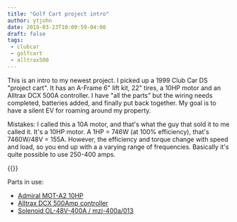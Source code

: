 ```yaml
---
title: "Golf Cart project intro"
author: ytjohn
date: 2019-03-23T10:09:59-04:00
draft: false
tags:
 - clubcar
 - golfcart
 - alltrax500
---
```


This is an intro to my newest project. I picked up a 1999 Club Car DS "project cart". It has an A-Frame 6" lift kit, 22" tires, a 10HP motor and an Alltrax DCX 500A controller. I have "all the parts" but the wiring needs completed, batteries added, and finally put back together. My goal is to have a silent EV for roaming around my property.

Mistakes: I called this a 10A motor, and that's what the guy that sold it to me called it. It's a 10HP motor.  A 1HP = 746W (at 100% efficiency), that's 7460W/48V = 155A.  However, the efficiency and torque change with speed and load, so you end up with a a varying range of frequencies. Basically it's quite possible to use 250-400 amps.

{{<youtube DUCHECLDKvM>}}

Parts in use:

* [Admiral MOT-A2 10HP](http://www.golfcart.com/pc_product_detail.asp?key=8950397857DE46128B1D3AFB8F8B7182)
* [Alltrax DCX 500Amp controller](https://alltraxinc.com/dcx-products/)
* [Solenoid OL-48V-400A / mzj-400a/013](https://www.cartpartsrus.com/AllTrax/sol400spec.pdf)


